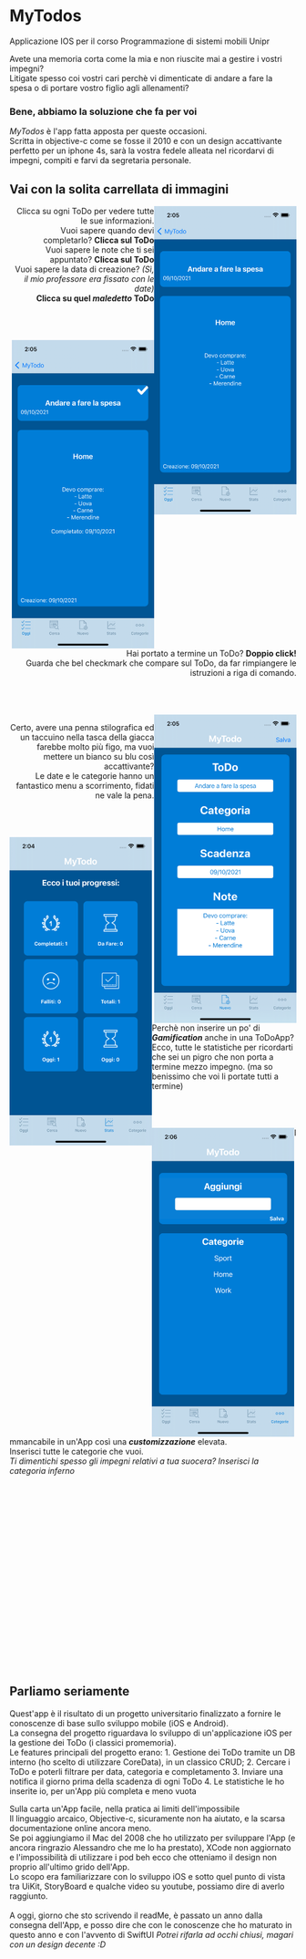 # MyTodos
Applicazione IOS per il corso Programmazione di sistemi mobili Unipr
<p>
Avete una memoria corta come la mia e non riuscite mai a gestire i vostri impegni? <br>
Litigate spesso coi vostri cari perchè vi dimenticate di andare a fare la spesa o di portare vostro figlio agli allenamenti?
</p>
<h3> Bene, abbiamo la soluzione che fa per voi </h3>

*MyTodos* è l'app fatta apposta per queste occasioni.   
Scritta in objective-c come se fosse il 2010 e con un design accattivante perfetto per un iphone 4s, sarà la vostra fedele alleata nel ricordarvi di impegni, compiti 
e farvi da segretaria personale. <br>

<h2>Vai con la solita carrellata di immagini</h2>
<img class="img-fluid" src="https://github.com/FilippoBotti/MyTodos/blob/main/images/Dettaglio.png" alt="img-verification" width="250" align="right"/>
<p align="right">
  Clicca su ogni ToDo per vedere tutte le sue informazioni. <br>
Vuoi sapere quando devi completarlo? <strong>Clicca sul ToDo</strong>  <br>
Vuoi sapere le note che ti sei appuntato? <strong>Clicca sul ToDo</strong><br>
Vuoi sapere la data di creazione? <em>(Sì, il mio professore era fissato con le date)</em> <br>
<strong>Clicca su quel <em>maledetto</em> ToDo</strong>
</p>

<br><br><br><img class="img-fluid" src="https://github.com/FilippoBotti/MyTodos/blob/main/images/Check.png" alt="img-verification" width="250" align="right"/>
<p align="right">
  Hai portato a termine un ToDo? <strong> Doppio click! </strong> <br>
Guarda che bel checkmark che compare sul ToDo, da far rimpiangere le istruzioni a riga di comando.
</p>

<br><br><br><img class="img-fluid" src="https://github.com/FilippoBotti/MyTodos/blob/main/images/Insert.png" alt="img-verification" width="250" align="right"/>
<p align="right">
  Certo, avere una penna stilografica ed un taccuino nella tasca della giacca farebbe molto più figo, ma vuoi mettere un bianco su blu così accattivante? <br>
  Le date e le categorie hanno un fantastico menu a scorrimento, fidati ne vale la pena.
</p>

<br><br><br><img class="img-fluid" src="https://github.com/FilippoBotti/MyTodos/blob/main/images/Stats.png" alt="img-verification" width="250" align="left"/>
                          
 <br><br><br>
 <br><br><br><br><br>
  Perchè non inserire un po' di <strong><em>Gamification</em></strong> anche in una ToDoApp? <br>
  Ecco, tutte le statistiche per ricordarti che sei un pigro che non porta a termine mezzo impegno. (ma so benissimo che voi li portate tutti a termine)


<br><br><br><img class="img-fluid" src="https://github.com/FilippoBotti/MyTodos/blob/main/images/Categories.png" alt="img-verification" width="250" align="left"/>
Immancabile in un'App così una <strong><em>customizzazione</em></strong> elevata. <br>
Inserisci tutte le categorie che vuoi. <br>
<em>Ti dimentichi spesso gli impegni relativi a tua suocera? Inserisci la categoria inferno</em>
                        
 <br><br><br>
 <br><br><br><br><br>                        
 <br><br><br>
 <br><br><br><br><br><br><br>
<h2>Parliamo seriamente </h2>
Quest'app è il risultato di un progetto universitario finalizzato a fornire le conoscenze di base sullo sviluppo mobile (iOS e Android). <br>
La consegna del progetto riguardava lo sviluppo di un'applicazione iOS per la gestione dei ToDo (i classici promemoria). <br>
Le features principali del progetto erano: 
1. Gestione dei ToDo tramite un DB interno (ho scelto di utilizzare CoreData), in un classico CRUD;
2. Cercare i ToDo e poterli filtrare per data, categoria e completamento
3. Inviare una notifica il giorno prima della scadenza di ogni ToDo
4. Le statistiche le ho inserite io, per un'App più completa e meno vuota

Sulla carta un'App facile, nella pratica ai limiti dell'impossibile <br>
Il linguaggio arcaico, Objective-c, sicuramente non ha aiutato, e la scarsa documentazione online ancora meno. <br>
Se poi aggiungiamo il Mac del 2008 che ho utilizzato per sviluppare l'App (e ancora ringrazio Alessandro che me lo ha prestato), XCode non aggiornato e l'impossibilità di utilizzare i pod beh ecco che otteniamo il design non proprio all'ultimo grido dell'App. <br>
Lo scopo era familiarizzare con lo sviluppo iOS e sotto quel punto di vista tra UiKit, StoryBoard e qualche video su youtube, possiamo dire di averlo raggiunto. <br>
<br>
A oggi, giorno che sto scrivendo il readMe, è passato un anno dalla consegna dell'App, e posso dire che con le conoscenze che ho maturato in questo anno e con l'avvento di SwiftUI <em> Potrei rifarla ad occhi chiusi, magari con un design decente :D </em>




